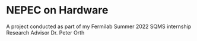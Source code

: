 # NEPEC on Hardware
A project conducted as part of my Fermilab Summer 2022 SQMS internship
Research Advisor Dr. Peter Orth
